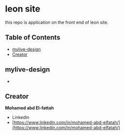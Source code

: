 
# leon site
this repo is application on  the front end of leon site.

## Table of Contents


* [mylive-design](#mylive-design)
* [Creator](#creators)


## mylive-design

* 

## Creator

**Mohamed abd El-fattah**

* Linkedin
* [https://www.linkedin.com/in/mohamed-abd-elfatah/](https://www.linkedin.com/in/mohamed-abd-elfatah/)
